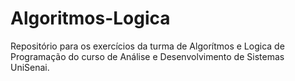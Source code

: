 # Algoritmos-Logica
Repositório para os exercícios da turma de 
Algorítmos e Logica de Programação do curso 
de Análise e Desenvolvimento de Sistemas 
UniSenai.